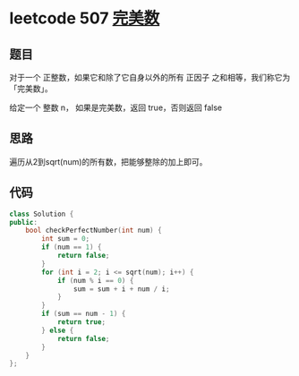 # leetcode 507   [完美数](https://leetcode-cn.com/problems/perfect-number/)

## 题目

对于一个 正整数，如果它和除了它自身以外的所有 正因子 之和相等，我们称它为 「完美数」。

给定一个 整数 n， 如果是完美数，返回 true，否则返回 false

## 思路

遍历从2到sqrt(num)的所有数，把能够整除的加上即可。

## 代码

```c++
class Solution {
public:
    bool checkPerfectNumber(int num) {
        int sum = 0;
        if (num == 1) {
            return false;
        }
        for (int i = 2; i <= sqrt(num); i++) {
            if (num % i == 0) {
                sum = sum + i + num / i;
            }
        }
        if (sum == num - 1) {
            return true;
        } else {
            return false;
        }
    }
};
```



